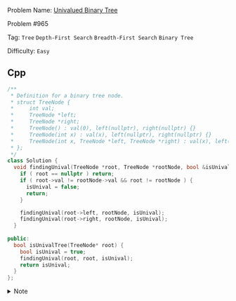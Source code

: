 Problem Name: [Univalued Binary Tree](https://leetcode.com/problems/univalued-binary-tree/)

Problem #965

Tag: `Tree` `Depth-First Search` `Breadth-First Search` `Binary Tree`

Difficulty: `Easy`

## Cpp

```cpp
/**
 * Definition for a binary tree node.
 * struct TreeNode {
 *     int val;
 *     TreeNode *left;
 *     TreeNode *right;
 *     TreeNode() : val(0), left(nullptr), right(nullptr) {}
 *     TreeNode(int x) : val(x), left(nullptr), right(nullptr) {}
 *     TreeNode(int x, TreeNode *left, TreeNode *right) : val(x), left(left), right(right) {}
 * };
 */
class Solution {
  void findingUnival(TreeNode *root, TreeNode *rootNode, bool &isUnival) {
    if ( root == nullptr ) return;
    if ( root->val != rootNode->val && root != rootNode ) {
      isUnival = false;
      return;
    }

    findingUnival(root->left, rootNode, isUnival);
    findingUnival(root->right, rootNode, isUnival);
  }
  
public:
  bool isUnivalTree(TreeNode* root) {
    bool isUnival = true;
    findingUnival(root, root, isUnival);
    return isUnival;
  }
};
```

<details>
  <summary>Note</summary>
  <li>Use Depth-First Search</li>
  <li>If doesn't match return <code>false</code> & otherwise return <code>true</code></li>
</details>
